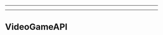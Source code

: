 -----------------------------------------------------------------------------------------------
----------------------------------------------------------------------------------------------------
# VideoGameAPI
